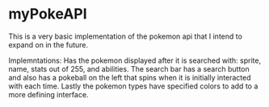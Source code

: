 # myPokeAPI

This is a very basic implementation of the pokemon api that I intend to expand on in the future.

Implemntations:
Has the pokemon displayed after it is searched with: sprite, name, stats out of 255, and abilities.
The search bar has a search button and also has a pokeball on the left that spins when it is initially interacted with each time.
Lastly the pokemon types have specified colors to add to a more defining interface.
